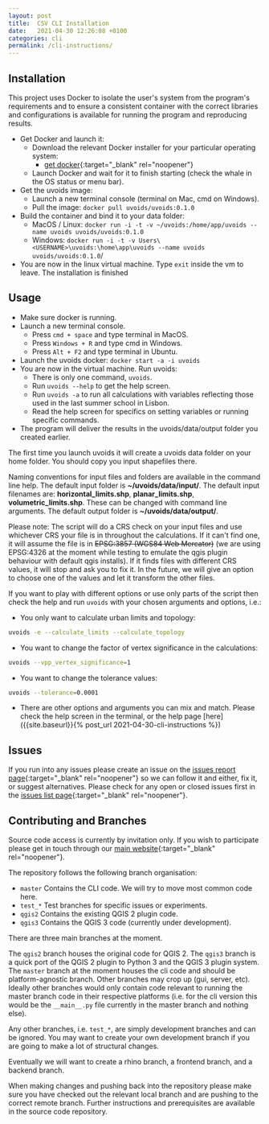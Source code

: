 ```yaml
---
layout: post
title:  CSV CLI Installation
date:   2021-04-30 12:26:08 +0100
categories: cli
permalink: /cli-instructions/
---
```

## Installation

This project uses Docker to isolate the user's system from the program's requirements and to ensure a consistent container with the correct libraries and configurations is available for running the program and reproducing results.

- Get Docker and launch it:
  <!-- - If you don't want to create an account to download the program you can login with the uvoids username and password, but please log out afterwards. -->
  - Download the relevant Docker installer for your particular operating system:
    - [get docker](https://docs.docker.com/get-docker/){:target="_blank" rel="noopener"}
  - Launch Docker and wait for it to finish starting (check the whale in the OS status or menu bar).
- Get the uvoids image:
  - Launch a new terminal console (terminal on Mac, cmd on Windows).
  <!-- - Login to the private uvoids dockerhub. Run `docker login -u username` (use the docker password provided). -->
  - Pull the image: `docker pull uvoids/uvoids:0.1.0`
  <!-- - Logout so that others can login: `docker logout` -->
- Build the container and bind it to your data folder:
  - MacOS / Linux: `docker run -i -t -v ~/uvoids:/home/app/uvoids --name uvoids uvoids/uvoids:0.1.0`
  - Windows: `docker run -i -t -v Users\<USERNAME>\uvoids:\home\app\uvoids --name uvoids uvoids/uvoids:0.1.0`/
- You are now in the linux virtual machine. Type `exit` inside the vm to leave. The installation is finished

## Usage

- Make sure docker is running.
- Launch a new terminal console.
  - Press `cmd + space` and type terminal in MacOS.
  - Press `Windows + R` and type cmd in Windows.
  - Press `Alt + F2` and type terminal in Ubuntu.
- Launch the uvoids docker: `docker start -a -i uvoids`
- You are now in the virtual machine. Run uvoids:
  - There is only one command, `uvoids`.
  - Run `uvoids --help` to get the help screen.
  - Run `uvoids -a` to run all calculations with variables reflecting those used in the last summer school in Lisbon.
  - Read the help screen for specifics on setting variables or running specific commands.
- The program will deliver the results in the uvoids/data/output folder you created earlier.

The first time you launch uvoids it will create a uvoids data folder on your home folder. You should copy you input shapefiles there.

Naming conventions for input files and folders are available in the command line help. The default input folder is **~/uvoids/data/input/**. The default input filenames are: **horizontal_limits.shp**, **planar_limits.shp**, **volumetric_limits.shp**. These can be changed with command line arguments. The default output folder is **~/uvoids/data/output/**.

Please note: The script will do a CRS check on your input files and use whichever CRS your file is in throughout the calculations. If it can't find one, it will assume the file is in ~~EPSG:3857 (WGS84 Web Mercator)~~ (we are using EPSG:4326 at the moment while testing to emulate the qgis plugin behaviour with default qgis installs). If it finds files with different CRS values, it will stop and ask you to fix it. In the future, we will give an option to choose one of the values and let it transform the other files.

If you want to play with different options or use only parts of the script then check the help and run `uvoids` with your chosen arguments and options, i.e.:

- You only want to calculate urban limits and topology:

```bash
uvoids -e --calculate_limits --calculate_topology
```

- You want to change the factor of vertex significance in the calculations:

```bash
uvoids --vpp_vertex_significance=1
```

- You want to change the tolerance values:

```bash
uvoids --tolerance=0.0001
```

- There are other options and arguments you can mix and match. Please check the help screen in the terminal, or the help page [here]({{site.baseurl}}{% post_url 2021-04-30-cli-instructions %})

## Issues

If you run into any issues please create an issue on the [issues report page](https://github.com/joaoponceleao/dcg_uvoids/issues/new/choose){:target="_blank" rel="noopener"} so we can follow it and either, fix it, or suggest alternatives. Please check for any open or closed issues first in the [issues list page](https://github.com/joaoponceleao/dcg_uvoids/issues?q=is%3Aissue){:target="_blank" rel="noopener"}.

## Contributing and Branches

Source code access is currently by invitation only. If you wish to participate please get in touch through our [main website](http://solidvoids.fa.ulisboa.pt){:target="_blank" rel="noopener"}.

The repository follows the following branch organisation:

- `master` Contains the CLI code. We will try to move most common code here.
- `test_*` Test branches for specific issues or experiments.
- `qgis2` Contains the existing QGIS 2 plugin code.
- `qgis3` Contains the QGIS 3 code (currently under development).

There are three main branches at the moment.

The `qgis2` branch houses the original code for QGIS 2. The `qgis3` branch is a quick port of the QGIS 2 plugin to Python 3 and the QGIS 3 plugin system. The `master` branch at the moment houses the cli code and should be platform-agnostic branch. Other branches may crop up (gui, server, etc). Ideally other branches would only contain code relevant to running the master branch code in their respective platforms (i.e. for the cli version this would be the `__main__.py` file currently in the master branch and nothing else).

Any other branches, i.e. `test_*`,  are simply development branches and can be ignored. You may want to create your own development branch if you are going to make a lot of structural changes.

Eventually we will want to create a rhino branch, a frontend branch, and a backend branch.

When making changes and pushing back into the repository please make sure you have checked out the relevant local branch and are pushing to the correct remote branch.
Further instructions and prerequisites are available in the source code repository.
